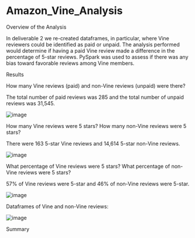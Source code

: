# Amazon_Vine_Analysis

Overview of the Analysis

In deliverable 2 we re-created dataframes, in particular, where Vine reviewers could be identified as paid or unpaid.  The analysis performed would determine if having a paid Vine review made a difference in the percentage of 5-star reviews.  PySpark was used to assess if there was any bias toward favorable reviews among Vine members.

Results

How many Vine reviews (paid) and non-Vine reviews (unpaid) were there?

The total number of paid reviews was 285 and the total number of unpaid reviews was 31,545.

![image](https://user-images.githubusercontent.com/100803302/174488898-4a330d33-b528-4935-b2a2-738f51da383e.png)

How many Vine reviews were 5 stars? How many non-Vine reviews were 5 stars?

There were 163 5-star Vine reviews and 14,614 5-star non-Vine reviews.

![image](https://user-images.githubusercontent.com/100803302/174489241-051dbf21-ea7f-46a6-b3d5-56d90f921c8c.png)

What percentage of Vine reviews were 5 stars? What percentage of non-Vine reviews were 5 stars?

57% of Vine reviews were 5-star and 46% of non-Vine reviews were 5-star.

![image](https://user-images.githubusercontent.com/100803302/174489345-e41eab65-0784-42aa-af43-ebc4c5c1704c.png)

Dataframes of Vine and non-Vine reviews:

![image](https://user-images.githubusercontent.com/100803302/174489403-6c6e8470-d30a-42e2-918b-22c3a373ae39.png)

Summary

